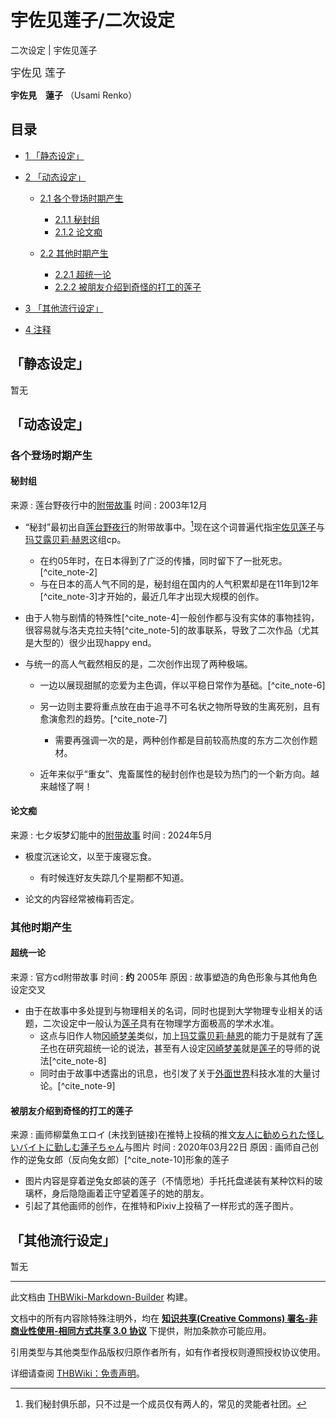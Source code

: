 # 宇佐见莲子/二次设定

<!-- source html: G:\repos\THBWiki-Markdown-Builder\THBWikiMarkdown\Temp\main\3\32\ns0%3A%E5%AE%87%E4%BD%90%E8%A7%81%E8%8E%B2%E5%AD%90%2F%E4%BA%8C%E6%AC%A1%E8%AE%BE%E5%AE%9A.html -->

二次设定 | 宇佐见莲子

  
<big>宇佐见 莲子</big>  

 **宇佐見　蓮子** （Usami Renko）
  

## 目录

- [1 「静态设定」](#「静态设定」)
- [2 「动态设定」](#「动态设定」)

  - [2.1 各个登场时期产生](#各个登场时期产生)

    - [2.1.1 秘封组](#秘封组)
    - [2.1.2 论文痴](#论文痴)



  - [2.2 其他时期产生](#其他时期产生)

    - [2.2.1 超统一论](#超统一论)
    - [2.2.2 被朋友介绍到奇怪的打工的莲子](#被朋友介绍到奇怪的打工的莲子)






- [3 「其他流行设定」](#「其他流行设定」)
- [4 注释](#注释)




## 「静态设定」
  
暂无
  

## 「动态设定」
### 各个登场时期产生
#### 秘封组
来源
: 莲台野夜行中的[附带故事](./莲台野夜行-附带故事.md)
时间
: 2003年12月

- “秘封”最初出自[莲台野夜行](./莲台野夜行.md)的附带故事中。[^cite_note-1]现在这个词普遍代指[宇佐见莲子](./宇佐见莲子.md)与[玛艾露贝莉·赫恩](./玛艾露贝莉·赫恩.md)这组cp。
  - 在约05年时，在日本得到了广泛的传播，同时留下了一批死忠。[^cite_note-2]
  - 与在日本的高人气不同的是，秘封组在国内的人气积累却是在11年到12年[^cite_note-3]才开始的，最近几年才出现大规模的创作。

- 由于人物与剧情的特殊性[^cite_note-4]一般创作都与没有实体的事物挂钩，很容易就与洛夫克拉夫特[^cite_note-5]的故事联系，导致了二次作品（尤其是大型的）很少出现happy end。
- 与统一的高人气截然相反的是，二次创作出现了两种极端。
  - 一边以展现甜腻的恋爱为主色调，伴以平稳日常作为基础。[^cite_note-6]
  - 另一边则主要将重点放在由于追寻不可名状之物所导致的生离死别，且有愈演愈烈的趋势。[^cite_note-7]
    - 需要再强调一次的是，两种创作都是目前较高热度的东方二次创作题材。

  - 近年来似乎“重女”、鬼畜属性的秘封创作也是较为热门的一个新方向。越来越怪了啊！


#### 论文痴
来源
: 七夕坂梦幻能中的[附带故事](./七夕坂梦幻能-附带故事.md)
时间
: 2024年5月

- 极度沉迷论文，以至于废寝忘食。
  - 有时候连好友失踪几个星期都不知道。

- 论文的内容经常被梅莉否定。

### 其他时期产生
#### 超统一论
来源
: 官方cd附带故事
时间
:  **约** 2005年
原因
: 故事塑造的角色形象与其他角色设定交叉

- 由于在故事中多处提到与物理相关的名词，同时也提到大学物理专业相关的话题，二次设定中一般认为[莲子](./宇佐见莲子.md)具有在物理学方面极高的学术水准。
  - 这点与旧作人物[冈崎梦美](./冈崎梦美.md)类似，加上[玛艾露贝莉·赫恩](./玛艾露贝莉·赫恩.md)的能力于是就有了[莲子](./宇佐见莲子.md)也在研究超统一论的说法，甚至有人设定[冈崎梦美](./冈崎梦美.md)就是[莲子](./宇佐见莲子.md)的导师的说法[^cite_note-8]
  - 同时由于故事中透露出的讯息，也引发了关于[外面世界](./外界.md)科技水准的大量讨论。[^cite_note-9]


#### 被朋友介绍到奇怪的打工的莲子
来源
: 画师柳葉魚エロイ (未找到链接)在推特上投稿的推文[友人に勧められた怪しいバイトに勤しむ蓮子ちゃん](https://twitter.com/ShamoEro/status/1241463827134156800)与图片
时间
: 2020年03月22日
原因
: 画师自己创作的逆兔女郎（反向兔女郎）[^cite_note-10]形象的莲子

- 图片内容是穿着逆兔女郎装的莲子（不情愿地）手托托盘递装有某种饮料的玻璃杯，身后隐隐画着正守望着莲子的她的朋友。
- 引起了其他画师的创作，在推特和Pixiv上投稿了一样形式的莲子图片。

## 「其他流行设定」
  
暂无
  


[^cite_note-1]: 我们秘封俱乐部，只不过是一个成员仅有两人的，常见的灵能者社团。





---

此文档由 [THBWiki-Markdown-Builder](https://github.com/Delsin-Yu/THBWiki-Markdown-Builder) 构建。

文档中的所有内容除特殊注明外，均在 [**知识共享(Creative Commons) 署名-非商业性使用-相同方式共享 3.0 协议**](https://creativecommons.org/licenses/by-sa/3.0/deed.zh-hans) 下提供，附加条款亦可能应用。

引用类型与其他类型作品版权归原作者所有，如有作者授权则遵照授权协议使用。

详细请查阅 [THBWiki：免责声明](https://thbwiki.cc/THBWiki:%E5%85%8D%E8%B4%A3%E5%A3%B0%E6%98%8E)。

